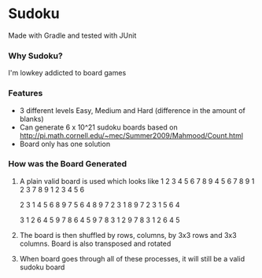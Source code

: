 # Sudoku
Made with Gradle and tested with JUnit

### Why Sudoku? 
I'm lowkey addicted to board games

### Features
- 3 different levels Easy, Medium and Hard (difference in the amount of blanks)
- Can generate 6 x 10^21 sudoku boards based on http://pi.math.cornell.edu/~mec/Summer2009/Mahmood/Count.html
- Board only has one solution

### How was the Board Generated
1. A plain valid board is used which looks like
    1 2 3    4 5 6    7 8 9
    4 5 6    7 8 9    1 2 3
    7 8 9    1 2 3    4 5 6

    2 3 1    4 5 6    8 9 7
    5 6 4    8 9 7    2 3 1
    8 9 7    2 3 1    5 6 4

    3 1 2    6 4 5    9 7 8
    6 4 5    9 7 8    3 1 2
    9 7 8    3 1 2    6 4 5
2. The board is then shuffled by rows, columns, by 3x3 rows and 3x3 columns. Board is also transposed and rotated
3. When board goes through all of these processes, it will still be a valid sudoku board

